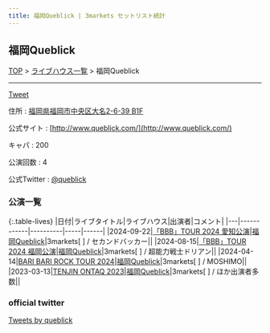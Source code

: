 ```yaml
---
title: 福岡Queblick | 3markets セットリスト統計
---
```

## 福岡Queblick

[TOP](/setlist/) > [ライブハウス一覧](livehouses.html) > 福岡Queblick

___

<a href="https://twitter.com/share?ref_src=twsrc%5Etfw" data-text="3markets[ ]セットリスト > 福岡Queblick" class="twitter-share-button" data-via="3markets" data-hashtags="3markets" data-related="3markets" data-show-count="false">Tweet</a>

住所
:    <a href="https://www.google.co.jp/maps/search/%E7%A6%8F%E5%B2%A1%E7%9C%8C%E7%A6%8F%E5%B2%A1%E5%B8%82%E4%B8%AD%E5%A4%AE%E5%8C%BA%E5%A4%A7%E5%90%8D2-6-39%20B1F" rel="noopener noreferrer" target="_blank">福岡県福岡市中央区大名2-6-39 B1F</a>

公式サイト
:    [http://www.queblick.com/](http://www.queblick.com/)

キャパ
:    200

公演回数
: 4


公式Twitter
: <a href="https://twitter.com/queblick">@queblick</a>


### 公演一覧

{:.table-lives}
|日付|ライブタイトル|ライブハウス|出演者|コメント|
|---|------------|----------|-----|------|
|<span class="nowrap">2024-09-22</span>|[「BBB」TOUR 2024 愛知公演](live146.html)|[福岡Queblick](livehouse054.html)|3markets[ ] / セカンドバッカー||
|<span class="nowrap">2024-08-15</span>|[「BBB」TOUR 2024 福岡公演](live139.html)|[福岡Queblick](livehouse054.html)|3markets[ ] / 超能力戦士ドリアン||
|<span class="nowrap">2024-04-14</span>|[BARI BARI ROCK TOUR 2024](live113.html)|[福岡Queblick](livehouse054.html)|3markets[ ] / MOSHIMO||
|<span class="nowrap">2023-03-13</span>|[TENJIN ONTAQ 2023](live058.html)|[福岡Queblick](livehouse054.html)|3markets[ ] / ほか出演者多数||




### official twitter

<a class="twitter-timeline" href="https://twitter.com/queblick?ref_src=twsrc%5Etfw">Tweets by queblick</a> <script async src="https://platform.twitter.com/widgets.js" charset="utf-8"></script>


<script async src="https://platform.twitter.com/widgets.js" charset="utf-8"></script>